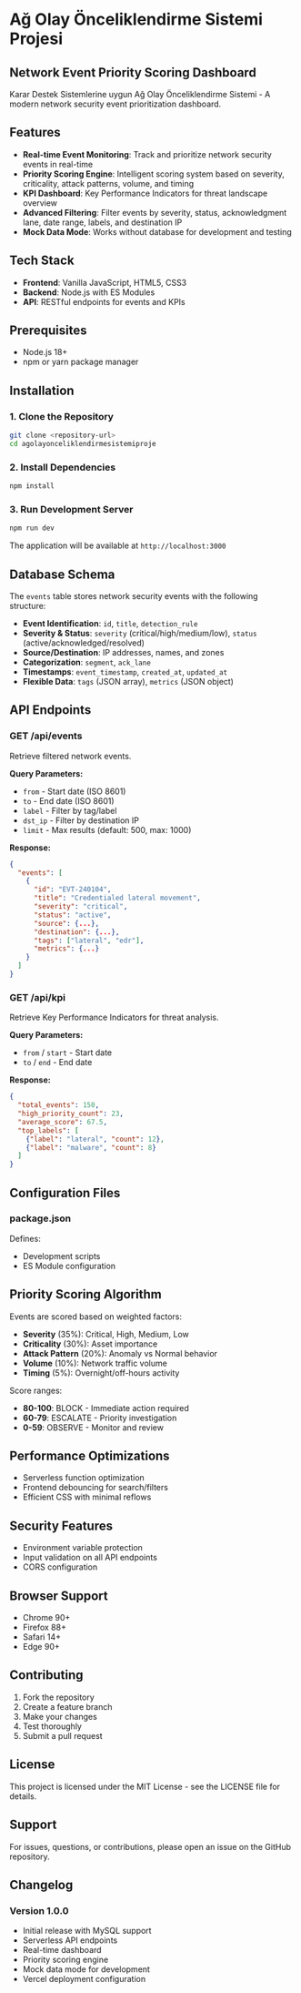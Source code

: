 # Ağ Olay Önceliklendirme Sistemi Projesi
## Network Event Priority Scoring Dashboard

Karar Destek Sistemlerine uygun Ağ Olay Önceliklendirme Sistemi - A modern network security event prioritization dashboard.

## Features

- **Real-time Event Monitoring**: Track and prioritize network security events in real-time
- **Priority Scoring Engine**: Intelligent scoring system based on severity, criticality, attack patterns, volume, and timing
- **KPI Dashboard**: Key Performance Indicators for threat landscape overview
- **Advanced Filtering**: Filter events by severity, status, acknowledgment lane, date range, labels, and destination IP
- **Mock Data Mode**: Works without database for development and testing

## Tech Stack

- **Frontend**: Vanilla JavaScript, HTML5, CSS3
- **Backend**: Node.js with ES Modules
- **API**: RESTful endpoints for events and KPIs

## Prerequisites

- Node.js 18+
- npm or yarn package manager

## Installation

### 1. Clone the Repository

```bash
git clone <repository-url>
cd agolayonceliklendirmesistemiproje
```

### 2. Install Dependencies

```bash
npm install
```

### 3. Run Development Server

```bash
npm run dev
```

The application will be available at `http://localhost:3000`

## Database Schema

The `events` table stores network security events with the following structure:

- **Event Identification**: `id`, `title`, `detection_rule`
- **Severity & Status**: `severity` (critical/high/medium/low), `status` (active/acknowledged/resolved)
- **Source/Destination**: IP addresses, names, and zones
- **Categorization**: `segment`, `ack_lane`
- **Timestamps**: `event_timestamp`, `created_at`, `updated_at`
- **Flexible Data**: `tags` (JSON array), `metrics` (JSON object)

## API Endpoints

### GET /api/events

Retrieve filtered network events.

**Query Parameters:**
- `from` - Start date (ISO 8601)
- `to` - End date (ISO 8601)
- `label` - Filter by tag/label
- `dst_ip` - Filter by destination IP
- `limit` - Max results (default: 500, max: 1000)

**Response:**
```json
{
  "events": [
    {
      "id": "EVT-240104",
      "title": "Credentialed lateral movement",
      "severity": "critical",
      "status": "active",
      "source": {...},
      "destination": {...},
      "tags": ["lateral", "edr"],
      "metrics": {...}
    }
  ]
}
```

### GET /api/kpi

Retrieve Key Performance Indicators for threat analysis.

**Query Parameters:**
- `from` / `start` - Start date
- `to` / `end` - End date

**Response:**
```json
{
  "total_events": 150,
  "high_priority_count": 23,
  "average_score": 67.5,
  "top_labels": [
    {"label": "lateral", "count": 12},
    {"label": "malware", "count": 8}
  ]
}
```

 

 

 

## Configuration Files

### package.json

Defines:
- Development scripts
- ES Module configuration

## Priority Scoring Algorithm

Events are scored based on weighted factors:

- **Severity** (35%): Critical, High, Medium, Low
- **Criticality** (30%): Asset importance
- **Attack Pattern** (20%): Anomaly vs Normal behavior
- **Volume** (10%): Network traffic volume
- **Timing** (5%): Overnight/off-hours activity

Score ranges:
- **80-100**: BLOCK - Immediate action required
- **60-79**: ESCALATE - Priority investigation
- **0-59**: OBSERVE - Monitor and review

## Performance Optimizations

- Serverless function optimization
- Frontend debouncing for search/filters
- Efficient CSS with minimal reflows

## Security Features

- Environment variable protection
- Input validation on all API endpoints
- CORS configuration

## Browser Support

- Chrome 90+
- Firefox 88+
- Safari 14+
- Edge 90+

## Contributing

1. Fork the repository
2. Create a feature branch
3. Make your changes
4. Test thoroughly
5. Submit a pull request

## License

This project is licensed under the MIT License - see the LICENSE file for details.

## Support

For issues, questions, or contributions, please open an issue on the GitHub repository.

## Changelog

### Version 1.0.0
- Initial release with MySQL support
- Serverless API endpoints
- Real-time dashboard
- Priority scoring engine
- Mock data mode for development
- Vercel deployment configuration
